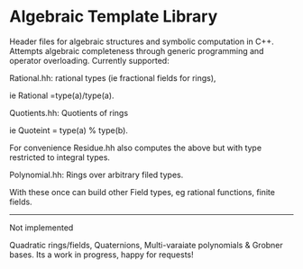 # Algebraic Template Library

Header files for algebraic structures and symbolic computation in C++.
Attempts algebraic completeness through generic programming and operator overloading. 
Currently supported:


Rational.hh:  rational types (ie fractional fields for rings),

ie Rational =type(a)/type(a).

Quotients.hh: Quotients of rings

ie Quoteint = type(a) % type(b).

For convenience Residue.hh also computes the above but with type restricted to integral types.

Polynomial.hh: Rings over arbitrary filed types.

With these once can build other Field types, eg rational functions, finite fields.
******************************************************************************************************

Not implemented

Quadratic rings/fields, Quaternions, Multi-varaiate polynomials & Grobner bases.
Its a work in progress, happy for requests!
